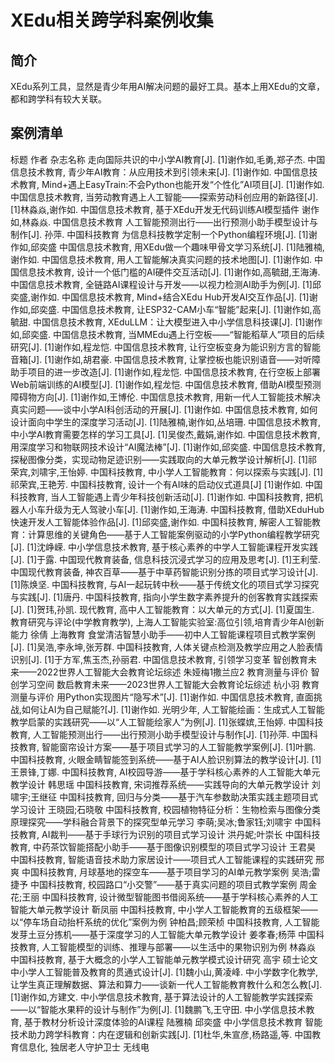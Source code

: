 # XEdu相关跨学科案例收集

## 简介

XEdu系列工具，显然是青少年用AI解决问题的最好工具。基本上用XEdu的文章，都和跨学科有较大关联。

## 案例清单


标题	作者	杂志名称
走向国际共识的中小学AI教育[J].	[1]谢作如,毛勇,郑子杰.	中国信息技术教育,
青少年AI教育：从应用技术到引领未来[J].	[1]谢作如.	中国信息技术教育,
Mind+遇上EasyTrain:不会Python也能开发“个性化”AI项目[J].	[1]谢作如.	中国信息技术教育,
当劳动教育遇上人工智能——探索劳动科创应用的新路径[J].	[1]林淼焱,谢作如.	中国信息技术教育,
基于XEdu开发无代码训练AI模型插件	谢作如,林淼焱.	中国信息技术教育
人工智能预测出行——出行预测小助手模型设计与制作[J].	孙萍.	中国科技教育
为信息科技教学定制一个Python编程环境[J].	[1]谢作如,邱奕盛	中国信息技术教育,
用XEdu做一个趣味甲骨文学习系统[J].	[1]陆雅楠,谢作如.	中国信息技术教育,
用人工智能解决真实问题的技术地图[J].	[1]谢作如.	中国信息技术教育,
设计一个低门槛的AI硬件交互活动[J].	[1]谢作如,高毓甜,王海涛.	中国信息技术教育,
全链路AI课程设计与开发——以视力检测AI助手为例[J].	[1]邱奕盛,谢作如.	中国信息技术教育,
Mind+结合XEdu Hub开发AI交互作品[J].	[1]谢作如,邱奕盛.	中国信息技术教育,
让ESP32-CAM小车“智能”起来[J].	[1]谢作如,高毓甜.	中国信息技术教育,
XEduLLM：让大模型进入中小学信息科技课[J].	[1]谢作如,邱奕盛.	中国信息技术教育,
当MMEdu遇上行空板——“智能稻草人”项目的后续研究[J].	[1]谢作如,程龙恺.	中国信息技术教育,
让行空板变身为能识别方言的智能音箱[J].	[1]谢作如,胡君豪.	中国信息技术教育,
让掌控板也能识别语音——对听障助手项目的进一步改造[J].	[1]谢作如,程龙恺.	中国信息技术教育,
在行空板上部署Web前端训练的AI模型[J].	[1]谢作如,程龙恺.	中国信息技术教育,
借助AI模型预测障碍物方向[J].	[1]谢作如,王博伦.	中国信息技术教育,
用新一代人工智能技术解决真实问题——谈中小学AI科创活动的开展[J].	[1]谢作如.	中国信息技术教育,
如何设计面向中学生的深度学习活动[J].	[1]陆雅楠,谢作如,丛培珊.	中国信息技术教育,
中小学AI教育需要怎样的学习工具[J].	[1]吴俊杰,戴娟,谢作如.	中国信息技术教育,
用深度学习和物联网技术设计“AI魔法棒”[J].	[1]谢作如,邱奕盛.	中国信息技术教育,
探秘图像分类，实现动物足迹识别——实践取向的大单元教学设计解析[J].	[1]祁荣宾,刘啸宇,王怡婷.	中国科技教育,
中小学人工智能教育：何以探索与实践[J].	[1]祁荣宾,王艳芳.	中国科技教育,
设计一个有AI味的启动仪式道具[J]	[1]谢作如.	中国科技教育,
当人工智能遇上青少年科技创新活动[J].	[1]谢作如.	中国科技教育,
把机器人小车升级为无人驾驶小车[J].	[1]谢作如,王海涛.	中国科技教育,
借助XEduHub快速开发人工智能体验作品[J].	[1]邱奕盛,谢作如.	中国科技教育,
解密人工智能教育：计算思维的关键角色——基于人工智能案例驱动的小学Python编程教学研究[J].	[1]沈峥嵘.	中小学信息技术教育,
基于核心素养的中学人工智能课程开发实践[J].	[1]于露.	中国现代教育装备,
信息科技沉浸式学习的应用及思考[J].	[1]王利莹.	中国现代教育装备,
神农百草——基于中草药智能识别分拣的项目式学习设计[J].	[1]陈焕坚.	中国科技教育,
与AI一起玩转中秋——基于传统文化的项目式学习探究与实践[J].	[1]唐丹.	中国科技教育,
指向小学生数字素养提升的创客教育实践探索[J].	[1]贺玮,孙凯.	现代教育,
高中人工智能教育：以大单元的方式[J].	[1]夏国生.	教育研究与评论(中学教育教学),
上海人工智能实验室:高位引领,培育青少年AI创新能力	徐倩	上海教育
食堂清洁智慧小助手——初中人工智能课程项目式教学案例[J].	[1]吴浩,李永坤,张芳群.	中国科技教育,
人体关键点检测及教学应用之人脸表情识别[J].	[1]于方军,焦玉杰,孙丽君.	中国信息技术教育,
引领学习变革 智创教育未来——2022世界人工智能大会教育论坛综述	朱娅梅1撒兰应2	教育测量与评价
智创学习空间 数启教育未来——2023世界人工智能大会教育论坛综述	杭小羽	教育测量与评价
用Python实现图片“隐写术”[J].	[1]谢作如.	中国信息技术教育,
直面挑战,如何让AI为自己赋能?[J].	[1]谢作如.	光明少年,
人工智能绘画：生成式人工智能教学启蒙的实践研究——以“人工智能绘家人”为例[J].	[1]张蝶嫔,王怡婷.	中国科技教育,
人工智能预测出行——出行预测小助手模型设计与制作[J].	[1]孙萍.	中国科技教育,
智能窗帘设计方案——基于项目式学习的人工智能教学案例[J].	[1]叶鹏.	中国科技教育,
火眼金睛智能签到系统——基于AI人脸识别算法的教学设计[J].	[1]王景锋,丁娜.	中国科技教育,
AI校园导游——基于学科核心素养的人工智能大单元教学设计	韩思瑶	中国科技教育,
宋词推荐系统——实践导向的大单元教学设计	刘啸宇;王继征	中国科技教育,
回归与分类——基于汽车参数助决策实践主题项目式学习设计	王晓园;石晓敬	中国科技教育,
校园植物特征分析：生物检索与图像分类原理探究——学科融合背景下的探究型单元学习	李萌;吴冰;鲁家钰;刘啸宇	中国科技教育,
AI裁判——基于手球行为识别的项目式学习设计	洪丹妮;叶崇长	中国科技教育,
中药茶饮智能搭配小助手——基于图像识别模型的项目式学习设计	王君昊	中国科技教育,
 智能语音技术助力家居设计——项目式人工智能课程的实践研究	邢爽	中国科技教育,
月球基地的探空车——基于项目学习的AI单元教学案例	吴浩;雷捷予	中国科技教育,
校园路口“小交警”——基于真实问题的项目式教学案例	周金花;王丽	中国科技教育,
设计微型智能图书借阅系统——基于学科核心素养的人工智能大单元教学设计	靳凤丽	中国科技教育,
中小学人工智能教育的五级框架——以“停车场自动抬杆系统的优化”案例为例	钟柏昌;顾荣桢	中国科技教育,
人工智能发芽土豆分拣机——基于深度学习的人工智能大单元教学设计	姜孝春;杨萍	中国科技教育,
人工智能模型的训练、推理与部署——以生活中的果物识别为例	林淼焱	中国科技教育,
基于大概念的小学人工智能单元教学模式设计研究	高宇	硕士论文
中小学人工智能普及教育的贯通式设计[J].	[1]魏小山,黄凌峰.	中小学数字化教学,
让学生真正理解数据、算法和算力——谈新一代人工智能教育教什么和怎么教[J].	[1]谢作如,方建文.	中小学信息技术教育,
基于算法设计的人工智能教学实践探索——以“智能水果秤的设计与制作”为例[J].	[1]魏鹏飞,王守田.	中小学信息技术教育,
基于教材分析设计深度体验的AI课程	陆雅楠 邱奕盛 	中小学信息技术教育
智能技术助力跨学科教育：内在逻辑和创新实践[J].	[1]杜华,朱宣彦,杨路遥,等.	中国教育信息化,
独居老人守护卫士		无线电